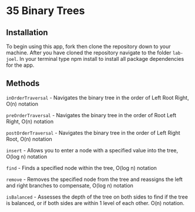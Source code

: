 # 35 Binary Trees

## Installation

To begin using this app, fork then clone the repository down to your machine. After you have cloned the repository navigate to the folder ```lab-joel```. In your terminal type npm install to install all package dependencies for the app. 

## Methods 

```inOrderTraversal``` - Navigates the binary tree in the order of Left Root Right, O(n) notation

```preOrderTraversal``` - Navigates the binary tree in the order of Root Left Right, O(n) notation

```postOrderTraversal``` - Navigates the binary tree in the order of Left Right Root, O(n) notation

```insert``` - Allows you to enter a node with a specified value into the tree, O(log n) notation

```find``` - Finds a specified node within the tree, O(log n) notation

```remove``` - Removes the specified node from the tree and reassigns the left and right branches to compensate, O(log n) notation

```isBalanced``` - Assesses the depth of the tree on both sides to find if the tree is balanced, or if both sides are within 1 level of each other. O(n) notation.